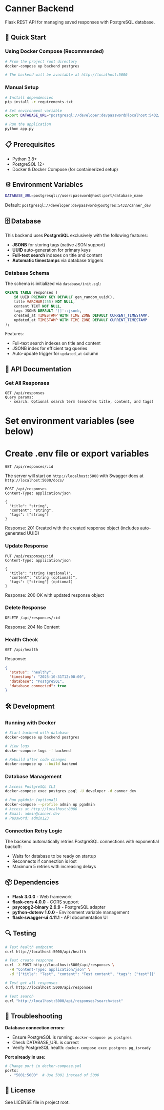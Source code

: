 # Canner Backend

Flask REST API for managing saved responses with PostgreSQL database.

## 🚀 Quick Start

### Using Docker Compose (Recommended)

```bash
# From the project root directory
docker-compose up backend postgres

# The backend will be available at http://localhost:5000
```

### Manual Setup

```bash
# Install dependencies
pip install -r requirements.txt

# Set environment variable
export DATABASE_URL="postgresql://developer:devpassword@localhost:5432/canner_dev"

# Run the application
python app.py
```

## 📋 Prerequisites

- Python 3.8+
- PostgreSQL 12+
- Docker & Docker Compose (for containerized setup)

## ⚙️ Environment Variables

```bash
DATABASE_URL=postgresql://user:password@host:port/database_name
```

Default: `postgresql://developer:devpassword@postgres:5432/canner_dev`

## 🗄️ Database

This backend uses **PostgreSQL** exclusively with the following features:

- **JSONB** for storing tags (native JSON support)
- **UUID** auto-generation for primary keys
- **Full-text search** indexes on title and content
- **Automatic timestamps** via database triggers

### Database Schema

The schema is initialized via `database/init.sql`:

```sql
CREATE TABLE responses (
    id UUID PRIMARY KEY DEFAULT gen_random_uuid(),
    title VARCHAR(255) NOT NULL,
    content TEXT NOT NULL,
    tags JSONB DEFAULT '[]'::jsonb,
    created_at TIMESTAMP WITH TIME ZONE DEFAULT CURRENT_TIMESTAMP,
    updated_at TIMESTAMP WITH TIME ZONE DEFAULT CURRENT_TIMESTAMP
);
```

Features:
- Full-text search indexes on title and content
- JSONB index for efficient tag queries
- Auto-update trigger for `updated_at` column

## 📡 API Documentation

### Get All Responses

```http
GET /api/responses
Query params:
  - search: Optional search term (searches title, content, and tags)
```

# Set environment variables (see below)
# Create .env file or export variables

```http
GET /api/responses/:id
```

The server will start on `http://localhost:5000` with Swagger docs at `http://localhost:5000/docs/`

```http
POST /api/responses
Content-Type: application/json

{
  "title": "string",
  "content": "string",
  "tags": ["string"]
}
```

Response: 201 Created with the created response object (includes auto-generated UUID)

### Update Response

```http
PUT /api/responses/:id
Content-Type: application/json

{
  "title": "string (optional)",
  "content": "string (optional)",
  "tags": ["string"] (optional)
}
```

Response: 200 OK with updated response object

### Delete Response

```http
DELETE /api/responses/:id
```

Response: 204 No Content

### Health Check

```http
GET /api/health
```

Response:
```json
{
  "status": "healthy",
  "timestamp": "2025-10-31T12:00:00",
  "database": "PostgreSQL",
  "database_connected": true
}
```

## 🛠️ Development

### Running with Docker

```bash
# Start backend with database
docker-compose up backend postgres

# View logs
docker-compose logs -f backend

# Rebuild after code changes
docker-compose up --build backend
```

### Database Management

```bash
# Access PostgreSQL CLI
docker-compose exec postgres psql -U developer -d canner_dev

# Run pgAdmin (optional)
docker-compose --profile admin up pgadmin
# Access at http://localhost:8080
# Email: admin@canner.dev
# Password: admin123
```

### Connection Retry Logic

The backend automatically retries PostgreSQL connections with exponential backoff:
- Waits for database to be ready on startup
- Reconnects if connection is lost
- Maximum 5 retries with increasing delays

## 📦 Dependencies

- **Flask 3.0.0** - Web framework
- **flask-cors 4.0.0** - CORS support
- **psycopg2-binary 2.9.9** - PostgreSQL adapter
- **python-dotenv 1.0.0** - Environment variable management
- **flask-swagger-ui 4.11.1** - API documentation UI

## 🔍 Testing

```bash
# Test health endpoint
curl http://localhost:5000/api/health

# Test create response
curl -X POST http://localhost:5000/api/responses \
  -H "Content-Type: application/json" \
  -d '{"title": "Test", "content": "Test content", "tags": ["test"]}'

# Test get all responses
curl http://localhost:5000/api/responses

# Test search
curl "http://localhost:5000/api/responses?search=test"
```

## 🚨 Troubleshooting

**Database connection errors:**
- Ensure PostgreSQL is running: `docker-compose ps postgres`
- Check DATABASE_URL is correct
- Verify PostgreSQL health: `docker-compose exec postgres pg_isready`

**Port already in use:**
```bash
# Change port in docker-compose.yml
ports:
  - "5001:5000"  # Use 5001 instead of 5000
```

## 📄 License

See LICENSE file in project root.
